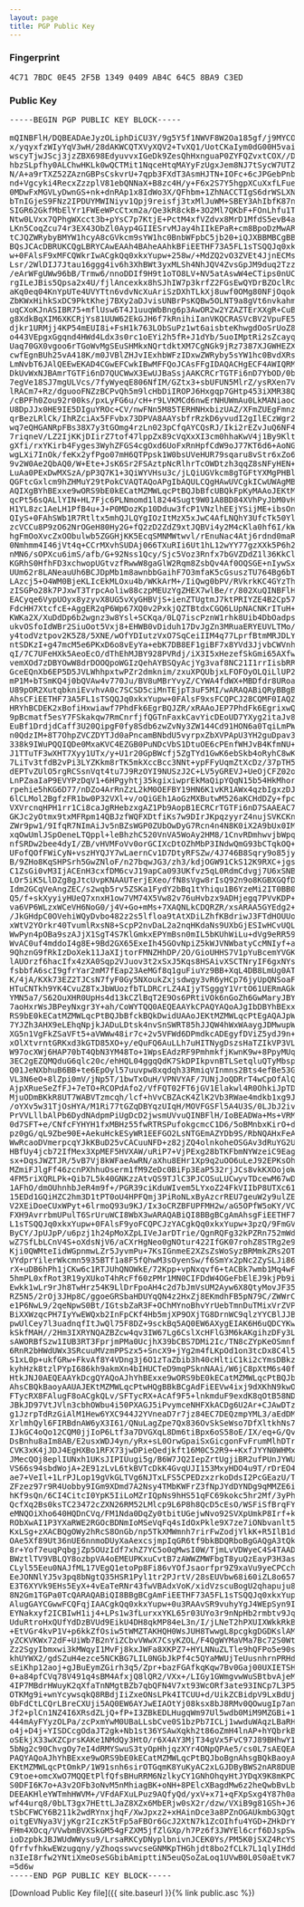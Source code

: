 ```yaml
---
layout: page
title: PGP Public Key
---
```

### Fingerprint

<pre>4C71 7BDC 0E45 2F5B 1349 0409 AB4C 64C5 8BA9 C3ED</pre>

### Public Key

<pre>
-----BEGIN PGP PUBLIC KEY BLOCK-----

mQINBFlH/DQBEADAeJyzOLiphDiCU3Y/9g5Y5f1NWVF8W2Oa185gf/j9MYCODUNA
x/yqyxfzWIyYqV3wH/28dAKWCQTXVyXQV2+TvXQ1/UotCKaIym0dG00H5vaibXUs
wscyTjwJScj3jzZBX698EdyuvvxIGeDk9ZesQhHxnguaP0ZYFQZvxtCOX//D0bmD
hbzSLpfhy0ALChwHKLk0wQCTMit1NqceHtqMAYyFzUgxJem8NJ7tSycW7UTZ5li1
N/A+a9rTXZ52ZAznGBPsCskvrU+7qpb3FXdT3AsmHJTN+IOFc+6cJPGebPnb6qFc
nd+Vgcyki4RecxZzzplV81ebQNNaX+B8zc4H/y+F6x2S7Y5hgpXCuXxfLFue37Cv
0MDwFxMGVLyDwnGS+nk+dnRAp1x8IdWo3X/QFhbm+1ZhNACCTIgS6drWSLXNRzAY
bTnIGjeS9FNz2IPDUYMWINiyv1Qpj9reisfj3txMlJuWM+SBEY3AhIbfK87nTRSc
SIGR62GkfMbElYr1FWEeWPcCtxm2a/Qe3kR8ckB+3O2Ml7QKbF+FOnLhfu1TxGzQ
Ntw0LVxx7QPhgWXcct3b+pYsC7p7KtjE+PctM4xfVZdvx8MrD1MfdS5evB4abde2
LKn5CoqZcu74r3EX43ObZl0Ayp4GIIESrvMJay4hIIkEPaR+cm8BpoDzMwARAQAB
tCJQZWRybyBMYW1hcyA8cGVkcm9sYW1hc0BnbWFpbC5jb20+iQJXBBMBCgBBAhsB
BQsJCAcDBRUKCQgLBRYCAwEAAh4BAheAAhkBFiEETHF73A5FL1sTSQQJq0xkxYup
w+0FAlsF9xMFCQWkrIwACgkQq0xkxYupw+258w/+MdZQ2vO3ZVEt4JjnECMsJdFR
Lsr/2WlDIJ7Jtau16ggg4iv6h3XhBWt3yxMLSh4NhJQV4ZvsGpJM9duq2TzzFPU4
/eArWFgUWw96bB/Trmw6/nnoDDIf9H9t1oTO8LV+NV5atAswW4eCTips0nUCTAb8
rgILeJBis5Qpsa2x4U/fjlAncexkx8hSJhIW7p3krfZ2FGsEwQYDrBZOclRcView
aKq0eq04KnYpUTe4UVYTtn6vdvNcXuAriSzDXhTLkXj8uwf0OMg80NFjOqok6oWA
ZbKWxHihkSxDC9PktKhej7BXy2aDJvisUNBrPsKQBw5OLNT9a8gVt6nvkahmgNbj
uqCXoKJnASIBR75+mflUsw6T4J1uuqWbBng6p3AwOR2w2YZAZTErXXgR+CuBgOMM
g8XdkBqXIM6XKCRjYs81UUW62EkGJH6f7kRnihiIanVKQCRASVcBV2VpuFE5qEnw
djkr1URMjj4KP54mEUI8i+FsH1k763LObSuPz1wt6aisbteKhwgdOoSrUoZ8jVB4
o443VEpgxGgqnd4HWd4Ldx3s0rc1oEYi2h5fR+J1dYb/5uoIMptRi2sZcayq0raZ
Uaq70GX0vgoo6rTGoWvMgSEuSHMkxNQrtdktXM7CgNGk9jRz7387XJGWHEZXt3jc
cwfEgnBUh25vA418K/m0JVBlZHJvIExhbWFzIDxwZWRyby5sYW1hc0BvdXRsb29r
LmNvbT6JAlQEEwEKAD4CGwEFCwkIBwMFFQoJCAsFFgIDAQACHgECF4AWIQRMcXvc
DkUvWxNJBAmrTGTFi6nD7QUCWwX3EwUJBaSsjAAKCRCrTGTFi6nD7YbOD/0bf0gQ
7egVe18SJ7mgULVcs/7fyWyeqE806NfIM/GZtx3+sbUFUN5MlrZ/ysRXen7VHsyO
lRACm7+Rz/dguooFNZzBCPvQh5m9lcHbDiIROPJ6Hxgqp7GHtp453iXMR38QYnXA
/cBPFh0Zou92r00ks/pxLyFG6u/cH+r9LVKMCd6nwErNHUWmAu0LkMANiaocTpr9
U8DpJJx0HE9IE5DIguYROc+CV/nwFNn5M85TERHNHxbizUAZ/XFmZUEgFmnz6JID
qrBezLRlCk/IhRZciAx5FFvbx73DPVA8AAYsbfrRzkD6yvudI2gIlECzWgr2U+5o
wq7eQHGANRpFBs38X7y3tGOmg4rzLn023pCfqAYCQsRJ/Iki2rEZvJuQ6NF4LaFA
7riqneV/LZ2IjKKjDIirZ7tof47lppZx89cVqXxXI3cm0hhaKwV4j1By9Klt1tNN
gXfi/rxYKirb4Fyges3WyhZFGS4cgOxd6UoFxRnHpfCdW9oJ77KT6d6+AoNG5u6r
wgLXi7InOk/feKx2yfPgo07mH6QTPpsk1W0bsUVeHUR79sqaru8vStr6xZo6+rgG
9v2W0Ae2QbAQ0/W+Ete+JsK6Sr2FSAztpNcRlhrTcOWDtzh3qqZ8sNFyHEN+GuVF
LuAa0PExDwMXSzA/pP3Q7K1+3QiWYVHsu3c/jLQiUGVkcm8gTGFtYXMgPHBlZHJv
QGFtcGxlcm9hZHMuY29tPokCVAQTAQoAPgIbAQULCQgHAwUVCgkICwUWAgMBAAIe
AQIXgBYhBExxe9wORS9bE0kECatMZMWLqcPtBQJbBfcUBQkFpKyMAAoJEKtMZMWL
qcPt56sQALlYIN+HL7Fjc6PLNmomd1l8244Sugt9W01A8BD84XVhPyJbM0vHLTln
H1YL8zc1AeLH1PfB4u+J+P0MDozKp10Dduw3fcP1VNzlhEEjYSijME+ibsOnG0OB
QIyS+0FAhSWb1R7Rtltx5mhQJLQYgIOzItMzX5xJwC4AfLNQhY3UfcTk50Yl/h4P
zcVCCu8P9zO62NrOGeH80Hy2G+fQ2zD2ZdZ9xtJQBVi4y2M4cKla0hf6I/kWprX/
hgFmOoXvcZxOObulwb5ZGGHjKK5EcqSMNMWtwvl/rEnuNac4Atj6rdnd0maRUv35
0Nmhmm4I46jVt4q+CCrMXvhSUDAj066TXuRIi6Ut1hL12wYY77gzXXk5P6h2cKh5
nMN6/sOPXcu6imS/afb/G+92Nss1Qcy/Sjc5Voz3Rnfx7bGVZDdZ1l36KkClX0RY
KGRhS0HfhFD3xchwopUGtvzfRwwW8gaGlW2Rqm8ZsbQv4Af0OQSGE+nIywSx7bm2
UUm62r8LANeauUh6BCJDpMb1m8awnbbGaihF7O3mfaK5cGsuszTU764Bg6bT4g4d
LAzcj5+O4WM0BjeKLIcEkMLOxu4b/WKkArM+/IiQwg0bPV/RVkrkKC4GYzThudqS
zISGPo28k7PJxwT3TrpcAoliw88czpMEUzYgZHEX7wlBe/r/802XuQINBFlH/FEB
EACyqe6VypUOyx8yzyvX8UG5vXyGHBVjS+ienZTUgtmJ7ktPRIYZE4B2Cp57/6xg
FdcHH7XtcfcE+AggER2qP6Wp67XQ0v2PxkjQZTBtdxCGQ6LUpNACNKrITuH+xPRY
KWKa2X/XuDdDp6b2wgnz3w8Ysl+SCKqa/0LQ7iscPznW1rhk8Uib4DbOadpsJB4M
ukvOSfoIdWBr2SiuOot5Vxj8+EHWB0vDiduh17DvJgZn3MRuaERYEUVLTMo/2ubs
y4todVztpov2K5Z8/5XNE/wOfYDIutzVxO7SqCeiIIM4q77LprfBtmMRJDLY1ShG
ntSDKzI+g47mcM5e6PKxD6o8vEyYa+ebK7DB8EF1giBF7x8YVd3JjvbCWVnh94lY
qI/7C7UFeHXk5AeoEcO/dThEhMJBY928PVRdj/iX3I5xHezefSkGmi65AXfw4b34
vemXOd7zDBYOwW8drDOOQpoWGIzQehAYBSQyAcjYg3vaf8NC21I1rrIisbRR5o1d
GceEQnXb6EP5D5JVLWhhpxtwPZr2dmknim/zxuXPQUbjxLFOFOyOLQiLlUP2QRFj
mP1M+bTSmKQ4j0bQVAw4v770Ju/BV8uMBrYvyZ/CYWA4fdWX+MBDfdr8URoau8sv
U89pOR2XutqbkniEvvhvA0c7SCSD5ciMnTEjpT3uF5MI/wARAQABiQRyBBgBCgAm
AhsCFiEETHF73A5FL1sTSQQJq0xkxYupw+0FAlsF9xsFCQPCJ28CQMF0IAQZAQoA
HRYhBCDEK2xBofiHxwiawf7PhdFk6EgrBQJZR/xRAAoJEP7PhdFk6EgrixwQAIJJ
9pBcmatf5esY7FSkakqw7RmCnrfjfQGTnFaxkCavYicDEoUD7YXyg2itaJv8dXUe
EuBf1DrdjdCaff3U20QipgF0fy8Sdb6zwZvNy3ZW144Cd91HON6a0TqiLmPWXgxm
n0QdzIM+8T7OhpZVCZDYTJd0aPncamBNbdU5vyrpxZbXVPApU3YH2guDpav34ilq
338k9IWuPQQIQDe0MxaKVC4EZGB0PuNDcVbS1DtuOE6cPEnfWHJvB4KfmNU+BMNw
J1TTuTF3wXHT7Xyy1UTx/y+U1r20GpBWcfj5ZgTYd1GwK6ebSkb4oRyhC8wKcCnK
7LiTv3tfdB2vPi3LYZKkm8rTK5mkXccBcc3NNt+ypFFyUqmZtXcDz/37pTH5rgFg
dEPTvZUlO5rgRCSsnVqt4tu7J9RzOYI9NUSzJ2C+LV5yGREVJ+UeOjCFZ02oLFsC
LnPZaaIaP9EVYPzDqV1+6HPgyhtj35kgixiwprEkMaQipYQqN15b54HkMhorINUN
rpehie5hKG6D77/nDZo4ArRnZzL2kM0OEFBY19HN6K1vKR1AWx4qzbIgxzDJvt1b
6lCLMol2BgfzFR1bw0P32VXl+v/oQiGEh1AoGzMXButwM526aKCHdDZy+fpcbEM8
VXVrcnqHPH1rr1Ci8caJgRHebzxgAZ1Pb9AopB1ECRCrTGTFi6nD7SAAEAC7+rt5
GKJc2yOtmx9txMFRpm14QBJzfWQFXDtfiKs7w9DIrJKpqzyyrZ4nujSVKCKnIrNm
ZWr9pw1/9IfqR7NImAiJv5nBZsWGP0ZUbOwDyG7Rcn4n4N8K0iX2A9bUx0IMTos4
xqOwUmlJSpOeneLTQppl+leBhzhC520VnVA5WoAy2HM8/1CnvRDmhwvjbWpqbT8e
nfSRDw2bee4dyI/ZB/vHVMFoVv0orGCIXcDtOZhMbP3INdwQmG93bCTqkOQ+ZOXu
UFofQOfFWiCyN+vszHYQJY7wLaernCv1D7DtyRFSZw/4J746B8Sqry9o85jy/uCW
B/9ZHo8KqSHPSrh5GwZNloF/n27bqwJG3/zh3/kdjOGW91CkS12K9RXC+jgshsKh
C1ZsGi0vM3IjACEnH3cxfDM6cvJ19apCa093UKfvz5qL0RdmCdvgj7U6xSNBUoXT
LOr5iK5LlDZg8gJtcUvpKNAAUTerjEXeo/fN8sVgw8rIsQ92n9o8KGBXGQfDnZDO
Idm2GCqVeAngZEC/s2wqb5rv5ZSKa1FydY2bBq1tYhiqu1B6YzeMi2IT0BB0Qt6B
Q5/f+skXyyiyHUeQ7xnxH1ow7VM74X5Vw82v76uHvbzx9ADHjegq7PVvKDP+HaDJ
va6VP6WLzxWCeVH6NoG0/j4V+Go+mMs+7XAQNLkCDQRZR/xsARAA5GYEdg2+wYit
/JkGHdpC0OVehiWQyDvbo482z2s5lfloa9tAtXDiLZhfKBdriwJ3FTdHOUUoO80i
xWtV2YOrkr40TvumlRxsN8+ScpP2nvDaL2a2nqHKdaNs9UXbGjESIwHCvUQLWgmo
WwPyn4pOBa9szAJjX1SgT4S7KlGmkxEPYmBsn0mIL5bKUhWiLu+dVg9eRR59yQ8D
WvAC0uf4mddoI4g8E+9Bd2GX65ExeIh45GOvNpiZ5kWJVNWbatyCcMNIyf+awmxG
9QhznG9fRkIzDoXek11JaXIjtorFMNZHhDP/2O/GioUHHS7V1pYuBcemYVGKbok8
lAUOrzf6hacIfx4zXA0Sqp2VJuov3t2xSxJ5Kqs8HSAivXSCTNryIF6gxNYsgR14
fsbbfA6scI9gfrYar2mM7fEap23AeMGf8q1guFiuYz9BB+XqL4DB8LmUg0ATQKZZ
K/4jA/KXk73EZ2TJCsN7fyF0Gy5NXoukZxjsdwgy3vR6yHCp76jyUpQNSoaF5WCF
HTuCNTkh9YK4CvuZ8TxJbWUozfbTLDRCrLZ4AIjyTSgggY1VrtO61UERmAGkhfAS
YMN5a7/S62OuXHR0UpHs4d13kCZlBqT2E9Os6PRtiVOk6nGoZh6GwMaryJBYia+Z
7aoHxrWsJBPeyNxgr3Y+ah/CoWYTQQ0AEQEAAYkCPAQYAQoAJgIbDBYhBExxe9wO
RS9bE0kECatMZMWLqcPtBQJbBfckBQkDwidUAAoJEKtMZMWLqcPtEgAQAJpWcWLU
7YJZh3AHX9eLEhqNpjkJADuLDtsk4nvSnSWRT85hJJQW4hWxWAaygJDMwupW01qg
XG5n1VgFkZSaVFt5+aVWWw48ir7c+2v5VFWd6DPmdkcADEgyfDViZ5ydJ9n+2wWb
xOlXtvrntGRKxd3kGTD85XO+y/eQuFQ6AuLLh7uHITNygDszsHaTZIkVP3VLtzm9
W97ocXWj6HAP70bT4QbN3YM48To+1WpsEAdzRF9PmhmkfjKwnK9w+8PpyMUq16d1
3EC2gEZQMQduG6qlc20c/ehHQL04ggqQdK7SkDPIkpvnBTLSetqluQTyMbspV8l9
Q01JeNXbhuB6BB+te6EpOyl57uuvpw8xqdqh33RmiqVInmns2Bts4efBe53GHSh2
VL3N6eO+8lZpi0mV/jNp5T/1bwTxOuH/VPNVYAF/7UNjJoQDRrT4wCpOfAlQV6+V
AjpXRueSeZfFJ+7eTO+RCOPdAfo2/VfFQT02FT6jGV1Elakwl4R0OhkiJpTD1xuI
MjuODmBKkR8UT7WABVTzmcqh/lcf+hVvCBZAcK4ZlK2Vb3RWae4mdkb1xg9JKJA5
/oYXv5w31TjOsHYA/M1Ri77tGZqDBYqzUIqH/MOVFGSFl5A4U3S/0LJbJ2iv2GAP
PrVVLllbAlPb6DydNAdpmPiUgDcD2jwsmUVvuQINBFlH/IoBEADWa+Ms+VRM2P+M
0d7SFT+e/CNfcFYHYH1fxMBHz55fwRTRSPufokgcmcC1D6/5oBMnbxKirO+d8bfp
pz0gG/qL9Zbe90E+AekuHckESyWR1EEFGO2LsNTGEmAZYDb9S/RbNQAHxFeA96mc
WwRcaoDVmerpcqYJkKBuD25vCACuuNFD+z82jZQ4olnkoheOSGAv3dRuYG2UoO7A
HBfUy4jcb72IfMex3XpMEF5HVXAW/uRiP7+VjPExg28bTKFbmNYWzeiC9EagdjTJ
sx+DqsJWZTJR/5vB7Vj8kWFaeAwRN/aXhu8EHr1Xp9q2uOO6uLeJ92EPKsOhy+r9
MZmiFJlgFf46zcnPXhhuOserm1fM9ZeDc0BiFp3EaP532rjJCs8vkKXOojoWPFmF
4FM5riXQRLPk+Qib7L5k40GNKzzAtvQS9TJlC3PJCOSuLUCwyvTDcewM67wD7qWQ
1AFhO/dmOUhnhbJeR4m9f+/PGR39ciKduWIvem5LYxoZ24FkVIIbP8UTXc61IiX5
15EDd1GQiHZC2hm3D1tPT0oU4HPFQmj3PiRoNLxByAzcrREU7geuW2y9ulZEPdFk
V2XEiDoeCUxWPyt+6lrmoQ93u9KJ/Ix3oCRZBFUPFMH2w/aG5OPfW5oKY/VCyJ4H
FXH9AvrrbmUPulT6SrUruWCI8WbX3wARAQABiQI8BBgBCgAmAhsgFiEETHF73A5F
L1sTSQQJq0xkxYupw+0FAlsF9yoFCQPCJzYACgkQq0xkxYupw+3pzQ/9FmGVp56W
ByCY/JpUJpP/u6pzj1h24pMoXZpLIVeJarDTrie/QgnRQFg32kPZRn752mWdKMlh
wZ7SfLbLCnV4S+oXdsNjV6/aCXrHgNeo0gNOtur422IfGK07rohZ8STRg2e90rFJ
Kji0QWMteIidWGpnmwLZr5JyvmPu+7KsIGnmeE2XZsZsWoSyzBRMmkZRs2OT9Yf/
VYdprYilerWkcmn5935BTf1a8F5fQhwM3sOyenSw/f6SmYx2pNc2ZySLJi86nAuZ
rX+uDB6hPh1jCKw6c1RTJUhQNOWkE/72Kpp+vpNxqvf6+tACBk7wmb1Mq4wFyobd
5hmPL0xfRot3R19yXUkoT4hRcFf60zPMr1MN0CIFDdW4OGeFbElEJ9kjPb9iHpaR
Ewkk1wLr9rJh8TwHrz54K9LlDrFpoAH4c2d7bJmVsUM2Ayw6X8QtyMovJF35aZXg
RZ5N5/2rOj3JHp8C/ggoeGRSbaHDUYqQN4z2HxZj8EKmdhFB5pN79C/ZWWrCnvk8
e1P6NwL9/2qeNpwS0Bt/IGtsbZaR3F+OChMYnoBhvYrUebTmnDuTMixVrZVPP/EE
BiXXWzqcPH7IyYwEWQxb2InFpCKf4Hb5mjXP9OXjTG8DrnWC9qlzYYCBlJJBCnFl
pwUlCey7l3uadnqfItJwQl75F8DZ+9sckBq5AQ0EW6AXygEIAK6H6uQDCYKwKc3C
kSkfMAH//2Hm3IXRYNQAZBZcw4qv3IW67Lg6CslXcHFlG3M6kAKgihzDFy3L2Oci
sAWORBfSzw1IUB3RT3FprjmPMa0UcjhX39bCBS7DMi2Ic/TN8cZYpKeOSmnfth64
6RnR2bHWdUWx3SRcuuMVzmPPSzx5+SncX9+jYg2m4fLKpOd1on3tcDx8C4l5Nbn6
S1xL0p+ukfGRw+FkvAf8Y4VDng3j6O1zTaZbib3h40cHltiC1ki2cYmsDBkzH432
kyhHzk8tzlPYpI686kh9akmXn4bIHUCTeD9mqPSknNAAi/W6jC8pXtM6s40fmha9
HtkJNJ0AEQEAAYkDcgQYAQoAJhYhBExxe9wORS9bE0kECatMZMWLqcPtBQJboBfK
AhsCBQkBaoyAAUAJEKtMZMWLqcPtwHQgBBkBCgAdFiEEVw4ixj9dXKhN9kwOLv/S
FTycRX8FAlugF8oACgkQLv/SFTycRX+AcAf9F5+lnkmduF9exdK8qOtB58NDFDPE
JBkJD97VtJVln3cbhOWbu4i50PXAGJ5iPvymceNHFXkACDg6U2Ar+CJAwDTza+t+
g1JzrpTdRzGiAlM1Hew6YXC944J2YVneaD7r7jz84EC7DEQzmpYML3/aEdDMLwlQ
XrlmhQyl6FIRBdnAW6yX3I61/QNuLagZpe7Qx836OvSkSeWso7DfXltkhNs7K8Z9
IJkGC4oQo12CQM0jjIoP6Ltf3a7DVGXqL8Dm6tiBpx6oS58oE/IX/eq+G/Qve+a/
DsBnhu8aIm8AB/E2usxWDJ4yn/yRx+sL0OrwGpaiSxGicgonFvFrumMlhDTrD/9h
CVK3xK4jJDJ4EgHXBo1RFX73jwDPieQedjkft16M0C52R9++KxfJYYN0WHMxq+Ye
JMecQOj8eplIUNxh1UKsJIPIUugi5g/B6W7JQ2IepZrtUgjiBR2ufPUnJYWUjy+i
VS66s94sbdWojA+2E91zLvL6tkBVTcDkK4GvqUJI153MxyHDO4u9T/rDrEO4Wrli
ae7+VeIl+1LrPJLop19gVkGLTVg6NJTxLFS5CPEDzxzrkoDdsI2PcGEazU/T85Mj
ZFzez97r9R4Uobby9IGm9XDmd7A2Nsy4TMbKWFrZ3fNpJYdDYNDg9qMMZE6innC6
hKf9sQn/6CI4CitcI0YpK5IiLoMZrIQpNs9hHS51qFC69kokc5hr2Mf/3yPhMdkV
QcfXq2Bs0ksTC23472cZXN26RM52LMlcp9L6P8h8QcD5cEsO/WSFiSfBrqFYROyo
eMNQOiXho640HQDnCVq/FM1Nda0DqZy0tbitUGejwNvo92SVXpUmkP8Irf+kgXrx
RObXwAI1P3YXaRWE2RGOcBDNmIoMSeVqFq4sIdOxPkle9X7ze7iONbvanlt5RYSk
KxLSg+zXACBQgOWy2hRcS8OnGb/np5TkXMWmnh7rirFwZodjYlkK+R5IlB1deAJC
OAe5Xf89Ut36nUE6nnmoDUyXaAexcsjmpIqGR6tf9bkBDQRboBgGAQgA3tQky3Pu
8r+Yof7euqPqbgjZp5OUzIdf7xhZ7YC5o0qMwsI0W/TjmLvVDWyeC4S4TAAD7EaL
BWztlTV9VBLQY8ozbpVA4oEMEUPKxuCvtB7zAWWZMWFbgT8yuQzEayP3H3asWFQh
CLyl55Eeu0NAJfML17VEgQ1etoPp8Fi86vYOfJsaorfpr9Z9xaVu9yeCPCchHnOc
EeJONNlYJ5v3pq8bNgtQ35HSR1Pyl1tr2PJrtV/28sEUVbw68i60iZL8o657KgPe
E3T6XYVk9EHs5EyX+4vEaTeRNr43fwVBAdxVoK/xidVzscuBogU2qhapuju8CtZ+
8N2Gm1TGPa0TcQARAQABiQI8BBgBCgAmFiEETHF73A5FL1sTSQQJq0xkxYupw+0F
AlugGAYCGwwFCQFqjIAACgkQq0xkxYupw+0u3RAAvSR9vuhyYgJ4WEpSyn9IGWCL
EYNakxyf2ICBIwH1ij4+LPs1w3fLurxxYKL65r03UYo3r9nNpHb2rmbtv9JqAFv8
UduRtroHxQUfYdDzBVUd9EikU4DH8qkMP84eL3n/I/jLNeT2hPXUIXWkkRkBaJBC
+EtVGr4kvP1V+p6kkZfOsiw5tWMZTAKHQH0WsJUH8TwwgL8pcgkgDGDKslAMg5Y2
yZCKVKWx72dF+UiWb7B2nYiZCbvVWwX7CsyKZOL/F4QgWYMaVMa7Bc72S0Wt76Zv
Zz2SgyIbmxwi3kMWqyI1MvFj8kxJWFa8XKPZ7+HYLNNuZLTle9hQFPo5e90shT6v
khUYWX2/gdSZuH4ezce5NCKBG7LIL0NGbJkPf4c5QYaMWUjTeUusnhrnPRHdJU00
sEiKhp12aoj+gJBuEymZGirh3q5/Zpr+bazFGAfkqKqw7Bv0Gaj00UXIETSH52Dt
0+a84pfCVq78V491q4sBM4AfxjQ8lQR2/VXx+/LIGy1GWmgvwWuSBtbvAjeM4BvB
4IP7MBdrHWuyK2qXfaTnNMgtBZb7qbQFN4V7xt93WcORf3ate93INCp7L3P5czpW
OTKMg9i+wnYcywsqkQ8RBdjIiZxeONsLPk4ITCUU+d/UikZCBidpV9LxBdUjYPIt
0bFdCtLCQrLBreCXUji5AQ0EW6AYJwEIAOtYj08ksx8bJ8RMv0QOwugIp7anL5Q5
Jf2+plCn1NZ4I6XRsdZLjQ+fP+I3ZBkEDLHugqWm97Ul5wdb0MiM9MZGBi+1KYLN
444mAyFYyzOLPa/zcPxmYwM0UBaLLsbCve0S1bzPb7ICLj1wwduWAqzLBaRHoa3E
o4j+D4j+YISDCcgOdaJT2gk+Nb1st36YSAwXqkh2t86oZmH4lnAP+hYQbrkBoCO3
oSEkjX33wXZCprsKAKe1NMdQy3HtO/r6X4AY3MjT34gVx5FvC97J89BHhwY1FesL
5bNg2c90ChvgOy7eI4dRMYSwuS3tyOpHhjqzXYr4ONpQPAe5/cs0L7sAEQEAAYkC
PAQYAQoAJhYhBExxe9wORS9bE0kECatMZMWLqcPtBQJboBgnAhsgBQkBaoyAAAoJ
EKtMZMWLqcPtOmkP/1W91snh6sirOTGqmK8YuKyAC2xLGJDByBWS2nAR8DUBZXHx
C9toe+omcXwO7MQQEtPlfQfsBHuRRM6NzlkyCY1GNhOhqyHtJYDqX9K8mKPCqoXM
S0DFI6K7o+A3v2OFb3oNvM5nMhiagBK+oNH+8PElcXBagdMw6z2heQwbBvLb2qjz
DEEAKHleYWTmhHWVM+/VFdAFXuLPuz9AQfyQd/yxV+x71+qFXpSxg4Y87h0aZ3fC
wf44urq8/0bLT3gx7HEttLJaZ8XZx6MbERjw0sX2r/dzw/VXiB9g81GSh+J6aKaH
tSbCFWCY6B211k2wdRYnxjhqF/XwJpxz2+xHAinDce3a8PZnOGAUkmbG3QgtzJw0
oitgEVNya3VjyKgr2IczK5tFp5aFBOr6GcJ2XtN7k1ZcOIhfu4YGD+ZHkDrYT547
FHm4XOcq/VVwbmBVXSkGM54gFZXM5jfZlGXp/h7Pz6f3JWYEl6crf6DJspSwDE2c
ioDzpbkJBJWUdWWysu9/LrsaRKCyDNyplbnivnJCEK0Ys/PM5K0jSXZ4RcYSGgoT
QfrfvfhkwEWzugqny/yZhoqsswvcseGNMKpTHGhjdt8bo2fCLk7L1qlyIHdd4QT/
n3IeI8rfw2YNtiXmeOseSGbibAmipttiN5euQSoZaLoq1UVwB0L0S0aEtvK7
=5d6w
-----END PGP PUBLIC KEY BLOCK-----
</pre>

[Download Public Key file]({{ site.baseurl }}{% link public.asc %})